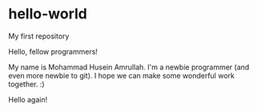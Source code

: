 # hello-world
My first repository

Hello, fellow programmers!

My name is Mohammad Husein Amrullah. I'm a newbie programmer (and even more newbie to git). I hope we can make some wonderful work together. :)

Hello again!
